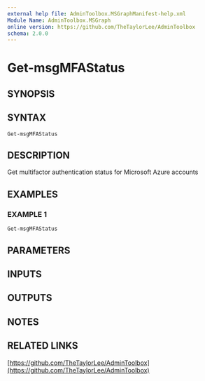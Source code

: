 ```yaml
---
external help file: AdminToolbox.MSGraphManifest-help.xml
Module Name: AdminToolbox.MSGraph
online version: https://github.com/TheTaylorLee/AdminToolbox
schema: 2.0.0
---
```


# Get-msgMFAStatus

## SYNOPSIS

## SYNTAX

```
Get-msgMFAStatus
```

## DESCRIPTION
Get multifactor authentication status for Microsoft Azure accounts

## EXAMPLES

### EXAMPLE 1
```
Get-msgMFAStatus
```

## PARAMETERS

## INPUTS

## OUTPUTS

## NOTES

## RELATED LINKS

[https://github.com/TheTaylorLee/AdminToolbox](https://github.com/TheTaylorLee/AdminToolbox)


